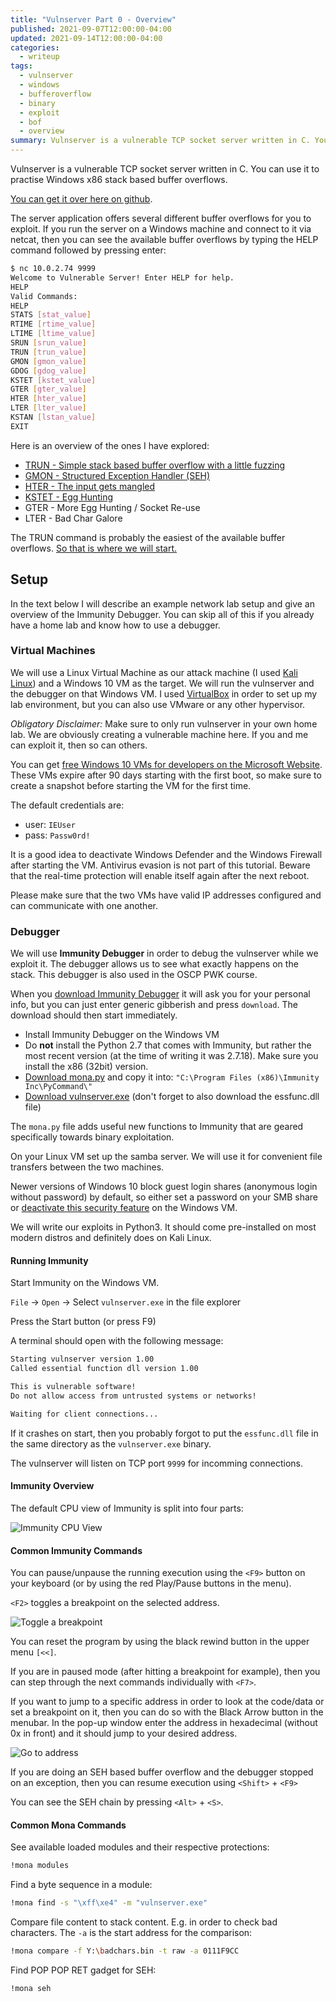 ```yaml
---
title: "Vulnserver Part 0 - Overview"
published: 2021-09-07T12:00:00-04:00
updated: 2021-09-14T12:00:00-04:00
categories:
  - writeup
tags:
  - vulnserver
  - windows
  - bufferoverflow
  - binary
  - exploit
  - bof
  - overview
summary: Vulnserver is a vulnerable TCP socket server written in C. You can use it to practise Windows x86 stack based buffer overflows. The server application offers several different buffer overflows for you to exploit...
---
```


Vulnserver is a vulnerable TCP socket server written in C. You can use it to practise Windows x86 stack based buffer overflows. 

[You can get it over here on github](https://github.com/stephenbradshaw/vulnserver).

The server application offers several different buffer overflows for you to exploit. If you run the server on a Windows machine and connect to it via netcat, then you can see the available buffer overflows by typing the HELP command followed by pressing enter:

```bash
$ nc 10.0.2.74 9999
Welcome to Vulnerable Server! Enter HELP for help.
HELP
Valid Commands:
HELP
STATS [stat_value]
RTIME [rtime_value]
LTIME [ltime_value]
SRUN [srun_value]
TRUN [trun_value]
GMON [gmon_value]
GDOG [gdog_value]
KSTET [kstet_value]
GTER [gter_value]
HTER [hter_value]
LTER [lter_value]
KSTAN [lstan_value]
EXIT
```

Here is an overview of the ones I have explored:

* [TRUN - Simple stack based buffer overflow with a little fuzzing](/posts/vulnserver_1_trun.html)
* [GMON - Structured Exception Handler (SEH)](/posts/vulnserver_2_gmon.html)
* [HTER - The input gets mangled](/posts/vulnserver_3_hter.html)
* [KSTET - Egg Hunting](/posts/vulnserver_4_kstet.html)
* GTER - More Egg Hunting / Socket Re-use
* LTER - Bad Char Galore

The TRUN command is probably the easiest of the available buffer overflows. [So that is where we will start.](/posts/vulnserver_1_trun.html)

## Setup

In the text below I will describe an example network lab setup and give an overview of the Immunity Debugger. You can skip all of this if you already have a home lab and know how to use a debugger.

### Virtual Machines

We will use a Linux Virtual Machine as our attack machine (I used [Kali Linux](https://www.kali.org/)) and a Windows 10 VM as the target. We will run the vulnserver and the debugger on that Windows VM. I used [VirtualBox](https://www.virtualbox.org/) in order to set up my lab environment, but you can also use VMware or any other hypervisor.

*Obligatory Disclaimer:* Make sure to only run vulnserver in your own home lab. We are obviously creating a vulnerable machine here. If you and me can exploit it, then so can others.

You can get [free Windows 10 VMs for developers on the Microsoft Website](https://developer.microsoft.com/en-us/windows/downloads/virtual-machines/). These VMs expire after 90 days starting with the first boot, so make sure to create a snapshot before starting the VM for the first time. 

The default credentials are: 

* user: `IEUser`
* pass: `Passw0rd!`

It is a good idea to deactivate Windows Defender and the Windows Firewall after starting the VM. Antivirus evasion is not part of this tutorial. Beware that the real-time protection will enable itself again after the next reboot.

Please make sure that the two VMs have valid IP addresses configured and can communicate with one another.

### Debugger

We will use **Immunity Debugger** in order to debug the vulnserver while we exploit it. The debugger allows us to see what exactly happens on the stack. This debugger is also used in the OSCP PWK course.

When you [download Immunity Debugger](https://debugger.immunityinc.com/ID_register.py) it will ask you for your personal info, but you can just enter generic gibberish and press `download`. The download should then start immediately.

* Install Immunity Debugger on the Windows VM
* Do **not** install the Python 2.7 that comes with Immunity, but rather the most recent version (at the time of writing it was 2.7.18). Make sure you install the x86 (32bit) version.
* [Download mona.py](https://github.com/corelan/mona) and copy it into: `"C:\Program Files (x86)\Immunity Inc\PyCommand\"`
* [Download vulnserver.exe](https://github.com/stephenbradshaw/vulnserver) (don't forget to also download the essfunc.dll file)

The `mona.py` file adds useful new functions to Immunity that are geared specifically towards binary exploitation.

On your Linux VM set up the samba server. We will use it for convenient file transfers between the two machines. 

Newer versions of Windows 10 block guest login shares (anonymous login without password) by default, so either set a password on your SMB share or [deactivate this security feature](https://docs.microsoft.com/en-us/troubleshoot/windows-server/networking/guest-access-in-smb2-is-disabled-by-default#resolution) on the Windows VM.

We will write our exploits in Python3. It should come pre-installed on most modern distros and definitely does on Kali Linux.


#### Running Immunity

Start Immunity on the Windows VM. 

`File` -> `Open` -> Select `vulnserver.exe` in the file explorer

Press the Start button (or press F9)

A terminal should open with the following message:

```default
Starting vulnserver version 1.00
Called essential function dll version 1.00

This is vulnerable software!
Do not allow access from untrusted systems or networks!

Waiting for client connections...

```

If it crashes on start, then you probably forgot to put the `essfunc.dll` file in the same directory as the `vulnserver.exe` binary.

The vulnserver will listen on TCP port `9999` for incomming connections.


#### Immunity Overview

The default CPU view of Immunity is split into four parts:

![Immunity CPU View](/assets/img/vulnserver_cpu_overview.png)


#### Common Immunity Commands

You can pause/unpause the running execution using the `<F9>` button on your keyboard (or by using the red Play/Pause buttons in the menu).

`<F2>` toggles a breakpoint on the selected address.

![Toggle a breakpoint](/assets/img/vulnserver_4_breakpoint_f2.png)

You can reset the program by using the black rewind button in the upper menu `[<<]`.

If you are in paused mode (after hitting a breakpoint for example), then you can step through the next commands individually with `<F7>`.

If you want to jump to a specific address in order to look at the code/data or set a breakpoint on it, then you can do so with the Black Arrow button in the menubar. In the pop-up window enter the address in hexadecimal (without 0x in front) and it should jump to your desired address.

![Go to address](/assets/img/vulnserver_3_goto.png)

If you are doing an SEH based buffer overflow and the debugger stopped on an exception, then you can resume execution using `<Shift>` + `<F9>`

You can see the SEH chain by pressing `<Alt>` + `<S>`. 


#### Common Mona Commands

See available loaded modules and their respective protections:

```bash
!mona modules
```

Find a byte sequence in a module:

```bash
!mona find -s "\xff\xe4" -m "vulnserver.exe"
```

Compare file content to stack content. E.g. in order to check bad characters. The `-a` is the start address for the comparison:

```bash
!mona compare -f Y:\badchars.bin -t raw -a 0111F9CC
```

Find POP POP RET gadget for SEH:

```bash
!mona seh
```